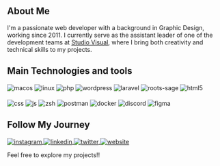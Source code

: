 ## About Me
I'm a passionate web developer with a background in Graphic Design, working since 2011. I currently serve as the assistant leader of one of the development teams at [Studio Visual](https://studiovisual.com.br/), where I bring both creativity and technical skills to my projects.


## Main Technologies and tools
<div style="display: inline-block">
  <img align="center" alt="macos" src="https://img.shields.io/badge/macOS-000000?style=for-the-badge&logo=apple&logoColor=white" />
  <img align="center" alt="linux" src="https://img.shields.io/badge/Linux-FCC624?style=for-the-badge&logo=linux&logoColor=black" />
  <img align="center" alt="php" src="https://img.shields.io/badge/PHP-777BB4?style=for-the-badge&logo=php&logoColor=white" />
  <img align="center" alt="wordpress" src="https://img.shields.io/badge/WordPress-3858e9?style=for-the-badge&logo=wordpress&logoColor=white" />
  <img align="center" alt="laravel" src="https://img.shields.io/badge/Laravel-FF2D20?style=for-the-badge&logo=laravel&logoColor=white" />
  <img align="center" alt="roots-sage" src="https://img.shields.io/badge/Roots%20Sage-525ddc?style=for-the-badge&logo=roots&logoColor=white" />
  <img align="center" alt="html5" src="https://img.shields.io/badge/HTML5-E34F26?style=for-the-badge&logo=html5&logoColor=white" /><br><br>
  <img align="center" alt="css" src="https://img.shields.io/badge/CSS3-1572B6?style=for-the-badge&logo=css3&logoColor=white" />
  <img align="center" alt="js" src="https://img.shields.io/badge/JavaScript-F7DF1E?style=for-the-badge&logo=javascript&logoColor=black" />
  <img align="center" alt="zsh" src="https://img.shields.io/badge/ZSH-000000?style=for-the-badge&logo=gnu-bash&logoColor=white" />
  <img align="center" alt="postman" src="https://img.shields.io/badge/Postman-FF6C37?style=for-the-badge&logo=postman&logoColor=white" />
  <img align="center" alt="docker" src="https://img.shields.io/badge/Docker-2496ED?style=for-the-badge&logo=docker&logoColor=white" />
  <img align="center" alt="discord" src="https://img.shields.io/badge/Discord-5865F2?style=for-the-badge&logo=discord&logoColor=white" />
  <img align="center" alt="figma" src="https://img.shields.io/badge/Figma-F24E1E?style=for-the-badge&logo=figma&logoColor=white" />
</div>
<br/>

## Follow My Journey
<div style="display: inline-block;">
  <a href="https://www.instagram.com/rick43" target="_blank">
    <img align="center" alt="instagram" src="https://img.shields.io/badge/Instagram-E4405F?style=for-the-badge&logo=instagram&logoColor=white" />
  </a>
  <a href="https://www.linkedin.com/in/rickgomes43" target="_blank">
    <img align="center" alt="linkedin" src="https://img.shields.io/badge/LinkedIn-0077B5?style=for-the-badge&logo=linkedin&logoColor=white" />
  </a>
  <a href="https://x.com/rickgomes43" target="_blank">
    <img align="center" alt="twitter" src="https://img.shields.io/badge/Twitter-1DA1F2?style=for-the-badge&logo=x&logoColor=white" />
  </a>
  <a href="https://rickgomes.com.br" target="_blank">
    <img align="center" alt="website" src="https://img.shields.io/badge/My%20Website-3858e9?style=for-the-badge&logo=wordpress&logoColor=white" />
  </a>
</div>
<br/>

Feel free to explore my projects!!
